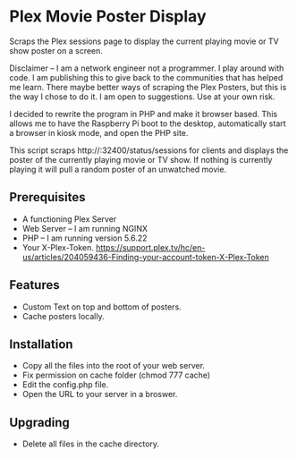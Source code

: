 # Plex Movie Poster Display
Scraps the Plex sessions page to display the current playing movie or TV show poster on a screen.

Disclaimer – I am a network engineer not a programmer. I play around with code. I am publishing this to give back to the communities that has helped me learn. There maybe better ways of scraping the Plex Posters, but this is the way I chose to do it. I am open to suggestions. Use at your own risk.

I decided to rewrite the program in PHP and make it browser based. This allows me to have the Raspberry Pi boot to the desktop, automatically start a browser in kiosk mode, and open the PHP site.

This script scraps http://<IP Address of Plex server>:32400/status/sessions for clients and displays the poster of the currently playing movie or TV show. If nothing is currently playing it will pull a random poster of an unwatched movie.

## Prerequisites
 - A functioning Plex Server
 - Web Server – I am running NGINX
 - PHP – I am running version  5.6.22
 - Your X-Plex-Token. https://support.plex.tv/hc/en-us/articles/204059436-Finding-your-account-token-X-Plex-Token

## Features 
- Custom Text on top and bottom of posters.
- Cache posters locally.

## Installation
- Copy all the files into the root of your web server.
- Fix permission on cache folder (chmod 777 cache)
- Edit the config.php file.
- Open the URL to your server in a broswer.

## Upgrading
- Delete all files in the cache directory.
